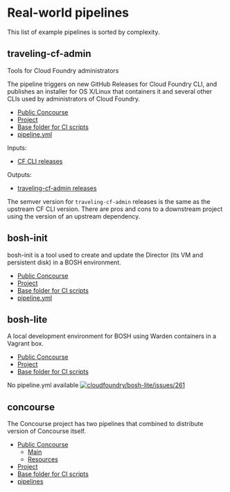 Real-world pipelines
====================

This list of example pipelines is sorted by complexity.

traveling-cf-admin
------------------

Tools for Cloud Foundry administrators

The pipeline triggers on new GitHub Releases for Cloud Foundry CLI, and publishes an installer for OS X/Linux that containers it and several other CLIs used by administrators of Cloud Foundry.

-	[Public Concourse](http://54.91.20.239:8080/pipelines/traveling-cf-admin)
-	[Project](https://github.com/cloudfoundry-community/traveling-cf-admin/)
-	[Base folder for CI scripts](https://github.com/cloudfoundry-community/traveling-cf-admin/tree/master/ci)
-	[pipeline.yml](https://github.com/cloudfoundry-community/traveling-cf-admin/blob/master/ci/pipeline.yml)

Inputs:

-	[CF CLI releases](https://github.com/cloudfoundry/cli/releases)

Outputs:

-	[traveling-cf-admin releases](https://github.com/cloudfoundry-community/traveling-cf-admin/releases)

The semver version for `traveling-cf-admin` releases is the same as the upstream CF CLI version. There are pros and cons to a downstream project using the version of an upstream dependency.

bosh-init
---------

bosh-init is a tool used to create and update the Director (its VM and persistent disk) in a BOSH environment.

-	[Public Concourse](https://concourse-1739433260.us-east-1.elb.amazonaws.com/)
-	[Project](https://github.com/cloudfoundry/bosh-init)
-	[Base folder for CI scripts](https://github.com/cloudfoundry/bosh-init/tree/master/ci)
-	[pipeline.yml](https://github.com/cloudfoundry/bosh-init/blob/master/ci/concourse/pipeline.yml)

bosh-lite
---------

A local development environment for BOSH using Warden containers in a Vagrant box.

-	[Public Concourse](http://lite.bosh-ci.cf-app.com:8080/)
-	[Project](https://github.com/cloudfoundry/bosh-lite)
-	[Base folder for CI scripts](https://github.com/cloudfoundry/bosh-lite/tree/master/ci)

No pipeline.yml available [![cloudfoundry/bosh-lite/issues/261](https://github-shields.com/github/cloudfoundry/bosh-lite/issues/261.svg)](https://github-shields.com/github/cloudfoundry/bosh-lite/issues/261)

concourse
---------

The Concourse project has two pipelines that combined to distribute version of Concourse itself.

-	[Public Concourse](https://ci.concourse.ci)
	-	[Main](https://ci.concourse.ci/pipelines/main)
	-	[Resources](https://ci.concourse.ci/pipelines/resources)
-	[Project](https://github.com/concourse/concourse)
-	[Base folder for CI scripts](https://github.com/concourse/concourse/tree/master/ci)
-	[pipelines](https://github.com/concourse/concourse/tree/master/ci/pipelines)
